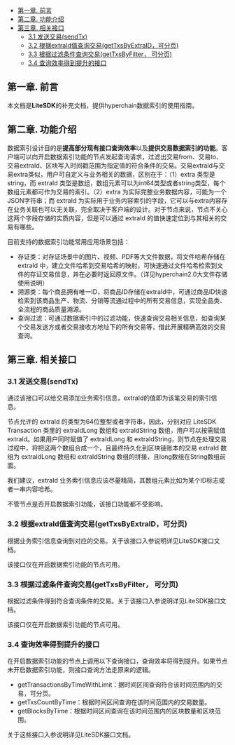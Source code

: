 - [第一章. 前言](#第一章-前言)
- [第二章. 功能介绍](#第二章-功能介绍)
- [第三章. 相关接口](#第三章-相关接口)
  - [3.1 发送交易(sendTx)](#31-发送交易sendtx)
  - [3.2 根据extraId值查询交易(getTxsByExtraID，可分页)](#32-根据extraid值查询交易gettxsbyextraid可分页)
  - [3.3 根据过滤条件查询交易(getTxsByFilter， 可分页)](#33-根据过滤条件查询交易gettxsbyfilter-可分页)
  - [3.4 查询效率得到提升的接口](#34-查询效率得到提升的接口)

## 第一章. 前言

本文档是**LiteSDK**的补充文档，提供hyperchain数据索引的使用指南。

## 第二章. 功能介绍

数据索引设计目的是**提高部分现有接口查询效率**以及**提供交易数据索引的功能**。客户端可以向开启数据索引功能的节点发起查询请求，过滤出交易from、交易to、交易extraId、区块写入时间戳范围为指定值的符合条件的交易。交易extraId与交易extra类似，用户可自定义与业务相关的数据，区别在于：（1）extra 类型是string，而 extraId 类型是数组，数组元素可以为int64类型或者string类型，每个数组元素都可作为交易的索引。（2）extra 为实际完整业务数据内容，可能为一个JSON字符串；而 extraId 为实际用于业务内容索引的字段，它可以与extra内容存在业务关联也可以无关联，完全取决于客户端的设计。对于节点来说，节点不关心这两个字段存储的实质内容，但是可以通过 extraId 的值快速定位到与其相关的交易有哪些。

目前支持的数据索引功能常用应用场景包括：

 * 存证类：对存证场景中的图片、视频、PDF等大文件数据，将文件哈希存储在 extraId 中，建立文件哈希到交易哈希的映射，可快速通过文件哈希检索到文件的存证交易信息，并在必要时返回原文件。（详见hyperchain2.0大文件存储使用说明）
 * 溯源类：每个商品拥有唯一ID，将商品ID存储在extraId中，可通过商品ID快速检索到该商品生产、物流、分销等流通过程中的所有交易信息，实现全品类、全流程的商品质量溯源。
 * 查询过滤：可通过数据索引中的过滤功能，快速查询交易相关信息，如查询某个交易发送方或者交易接收方地址下的所有交易等，借此开展精确高效的交易查询。
 
## 第三章. 相关接口
 
### 3.1 发送交易(sendTx)
 
通过该接口可以给交易添加业务索引信息，extraId的值即为该笔交易的索引信息。
 
节点允许的 extraId 的类型为64位整型或者字符串，因此，分别对应 LiteSDK Transaction 类里的 extraIdLong 数组和 extraIdString 数组，用户可以按需赋值extraId。如果用户同时赋值了 extraIdLong 和 extraIdString，则节点在处理交易过程中，将把这两个数组合成一个，且最终持久化到区块链账本的交易 extraId 数组为 extraIdLong 数组和 extraIdString 数组的拼接，且long数组在String数组前面。
 
我们建议，extraId 业务索引信息应该尽量精简，其数组元素比如为某个ID标志或者一串内容哈希。 
 
不管节点是否开启数据索引功能，该接口功能都不受影响。
  
### 3.2 根据extraId值查询交易(getTxsByExtraID，可分页)
 
根据业务索引信息查询到对应的交易。关于该接口入参说明详见LiteSDK接口文档。
 
该接口仅在开启数据索引功能的节点可用。
 
### 3.3 根据过滤条件查询交易(getTxsByFilter， 可分页)

根据过滤条件得到符合查询条件的交易。关于该接口入参说明详见LiteSDK接口文档。

该接口仅在开启数据索引功能的节点可用。
 
### 3.4 查询效率得到提升的接口

在开启数据索引功能的节点上调用以下查询接口，查询效率将得到提升。如果节点未开启数据索引功能，则接口查询方法走原来的逻辑。

- getTransactionsByTimeWithLimit：据时间区间查询符合该时间范围内的交易，可分页。
- getTxsCountByTime：根据时间区间查询在该时间范围内的交易数量。
- getBlocksByTime：根据时间区间查询在该时间范围内的区块数量和区块范围。

关于这些接口入参说明详见LiteSDK接口文档。